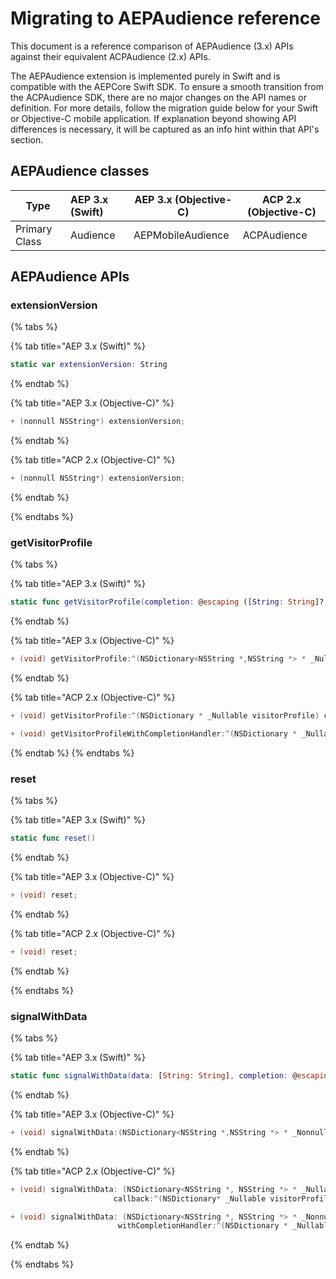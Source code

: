 # Migrating to AEPAudience reference

This document is a reference comparison of AEPAudience (3.x) APIs against their equivalent ACPAudience (2.x) APIs.

The AEPAudience extension is implemented purely in Swift and is compatible with the AEPCore Swift SDK. To ensure a smooth transition from the ACPAudience SDK, there are no major changes on the API names or definition. For more details, follow the migration guide below for your Swift or Objective-C mobile application.  If explanation beyond showing API differences is necessary, it will be captured as an info hint within that API's section.

## AEPAudience classes

| Type          | AEP 3.x (Swift) | AEP 3.x (Objective-C) | ACP 2.x (Objective-C) |
| ------------- | :-------------- | --------------------- | --------------------- |
| Primary Class | Audience        | AEPMobileAudience     | ACPAudience           |



## AEPAudience APIs

### extensionVersion

{% tabs %}

{% tab title="AEP 3.x (Swift)" %}

```swift
static var extensionVersion: String
```

{% endtab %}

{% tab title="AEP 3.x (Objective-C)" %}

```objective-c
+ (nonnull NSString*) extensionVersion;
```

{% endtab %}

{% tab title="ACP 2.x (Objective-C)" %}

```objective-c
+ (nonnull NSString*) extensionVersion;
```

{% endtab %}

{% endtabs %}

### getVisitorProfile

{% tabs %}

{% tab title="AEP 3.x (Swift)" %}

```swift
static func getVisitorProfile(completion: @escaping ([String: String]?, Error?) -> Void)
```

{% endtab %}

{% tab title="AEP 3.x (Objective-C)" %}

```objective-c
+ (void) getVisitorProfile:^(NSDictionary<NSString *,NSString *> * _Nullable visitorProfile, NSError * _Nullable error)completion
```

{% endtab %}

{% tab title="ACP 2.x (Objective-C)" %}

```objective-c
+ (void) getVisitorProfile:^(NSDictionary * _Nullable visitorProfile) callback;

+ (void) getVisitorProfileWithCompletionHandler:^(NSDictionary * _Nullable visitorProfile, NSError * _Nullable error) completionHandler;
```

{% endtab %}
{% endtabs %}

### reset

{% tabs %}

{% tab title="AEP 3.x (Swift)" %}

```swift
static func reset()
```

{% endtab %}

{% tab title="AEP 3.x (Objective-C)" %}

```objective-c
+ (void) reset;
```

{% endtab %}

{% tab title="ACP 2.x (Objective-C)" %}

```objective-c
+ (void) reset;
```

{% endtab %}

{% endtabs %}

### signalWithData

{% tabs %}

{% tab title="AEP 3.x (Swift)" %}

```swift
static func signalWithData(data: [String: String], completion: @escaping ([String: String]?, Error?) -> Void) 
```

{% endtab %}

{% tab title="AEP 3.x (Objective-C)" %}

```objective-c
+ (void) signalWithData:(NSDictionary<NSString *,NSString *> * _Nonnull data) completion:^(NSDictionary<NSString *,NSString *> * _Nullable vistorProfile, NSError * _Nullable error)completion
```

{% endtab %}

{% tab title="ACP 2.x (Objective-C)" %}

```objective-c
+ (void) signalWithData: (NSDictionary<NSString *, NSString *> * _Nullable) data
                       callback:^(NSDictionary* _Nullable visitorProfile) callback;

+ (void) signalWithData: (NSDictionary<NSString *, NSString *> * _Nonnull) data
                        withCompletionHandler:^(NSDictionary * _Nullable visitorProfile, NSError *         _Nullable error) completionHandler;
```

{% endtab %}

{% endtabs %}

